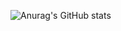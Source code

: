![Anurag's GitHub stats](https://github-readme-stats.vercel.app/api?username=you-bowen&show_icons=true&theme=tokyonight)
